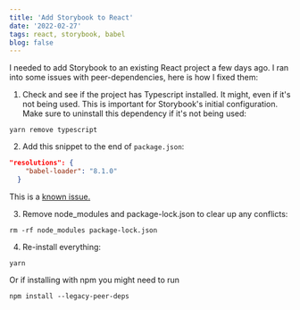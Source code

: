 ```yaml
---
title: 'Add Storybook to React'
date: '2022-02-27'
tags: react, storybook, babel
blog: false
---
```


I needed to add Storybook to an existing React project a few days ago. I ran into some issues with peer-dependencies, here is how I fixed them:


1. Check and see if the project has Typescript installed. It might, even if it's not being used. This is important for Storybook's initial configuration. Make sure to uninstall this dependency if it's not being used:
```shell
yarn remove typescript
```
2. Add this snippet to the end of `package.json`:
```json
"resolutions": {
    "babel-loader": "8.1.0"
  }
```
This is a [known issue.](https://github.com/storybookjs/storybook/issues/5183)

3. Remove node_modules and package-lock.json to clear up any conflicts:
```shell
rm -rf node_modules package-lock.json
```

4. Re-install everything:
```shell
yarn
```
Or if installing with npm you might need to run
```shell
npm install --legacy-peer-deps
```